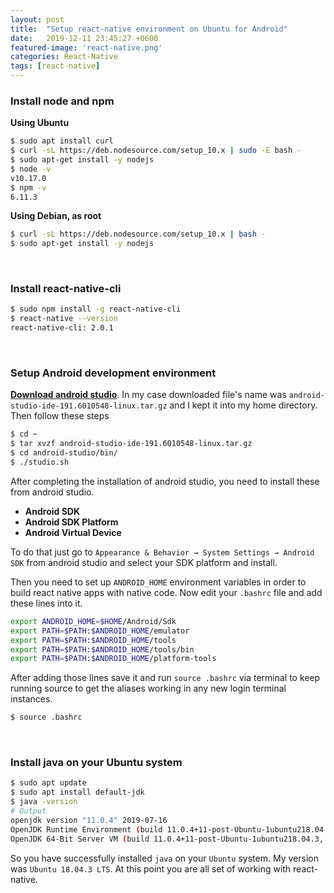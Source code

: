 ```yaml
---
layout: post
title:  "Setup react-native environment on Ubuntu for Android"
date:   2019-12-11 23:45:27 +0600
featured-image: 'react-native.png'
categories: React-Native
tags: [react-native]
---
```


<h3><i class="fab fa-node"></i> Install node and npm</h3>

**Using Ubuntu**

```bash
$ sudo apt install curl
$ curl -sL https://deb.nodesource.com/setup_10.x | sudo -E bash -
$ sudo apt-get install -y nodejs
$ node -v
v10.17.0
$ npm -v
6.11.3
```

**Using Debian, as root**

```bash
$ curl -sL https://deb.nodesource.com/setup_10.x | bash -
$ sudo apt-get install -y nodejs
```

<br/>
<h3><i class="fas fa-angle-right"></i> Install react-native-cli</h3>

```bash
$ sudo npm install -g react-native-cli
$ react-native --version
react-native-cli: 2.0.1
```

<br/>
<h3><i class="fab fa-android"></i> Setup Android development environment</h3>

**[Download android studio](https://developer.android.com/studio/index.html)**. In my case downloaded file's name was `android-studio-ide-191.6010548-linux.tar.gz` and I kept it into my home directory. Then follow these steps

```bash
$ cd ~
$ tar xvzf android-studio-ide-191.6010548-linux.tar.gz
$ cd android-studio/bin/
$ ./studio.sh
```

After completing the installation of android studio, you need to install these from android studio.

- **Android SDK**
- **Android SDK Platform**
- **Android Virtual Device**

To do that just go to `Appearance & Behavior → System Settings → Android SDK` from android studio and select your SDK platform and install.

Then you need to set up `ANDROID_HOME` environment variables in order to build react native apps with native code. Now edit your `.bashrc` file and add these lines into it.

```bash
export ANDROID_HOME=$HOME/Android/Sdk
export PATH=$PATH:$ANDROID_HOME/emulator
export PATH=$PATH:$ANDROID_HOME/tools
export PATH=$PATH:$ANDROID_HOME/tools/bin
export PATH=$PATH:$ANDROID_HOME/platform-tools
```

After adding those lines save it and run `source .bashrc` via terminal to keep running source to get the aliases working in any new login terminal instances.

```bash
$ source .bashrc
```

<br/>
<h3><i class="fab fa-java"></i> Install java on your Ubuntu system</h3>

```bash
$ sudo apt update
$ sudo apt install default-jdk
$ java -version
# Output
openjdk version "11.0.4" 2019-07-16
OpenJDK Runtime Environment (build 11.0.4+11-post-Ubuntu-1ubuntu218.04.3)
OpenJDK 64-Bit Server VM (build 11.0.4+11-post-Ubuntu-1ubuntu218.04.3, mixed mode, sharing)
```

So you have successfully installed `java` on your `Ubuntu` system. My version was `Ubuntu 18.04.3 LTS`. At this point you are all set of working with react-native.
